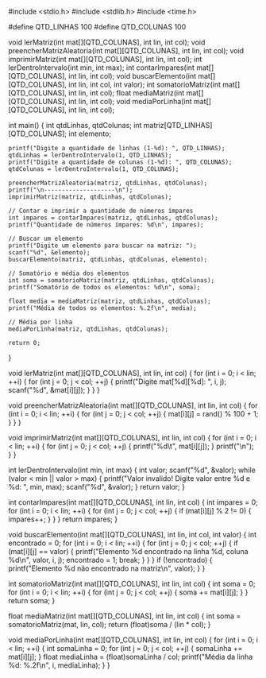 #include <stdio.h>
#include <stdlib.h>
#include <time.h>

#define QTD_LINHAS 100
#define QTD_COLUNAS 100

void lerMatriz(int mat[][QTD_COLUNAS], int lin, int col);
void preencherMatrizAleatoria(int mat[][QTD_COLUNAS], int lin, int col);
void imprimirMatriz(int mat[][QTD_COLUNAS], int lin, int col);
int lerDentroIntervalo(int min, int max);
int contarImpares(int mat[][QTD_COLUNAS], int lin, int col);
void buscarElemento(int mat[][QTD_COLUNAS], int lin, int col, int valor);
int somatorioMatriz(int mat[][QTD_COLUNAS], int lin, int col);
float mediaMatriz(int mat[][QTD_COLUNAS], int lin, int col);
void mediaPorLinha(int mat[][QTD_COLUNAS], int lin, int col);

int main() {
    int qtdLinhas, qtdColunas;
    int matriz[QTD_LINHAS][QTD_COLUNAS];
    int elemento;

    printf("Digite a quantidade de linhas (1-%d): ", QTD_LINHAS);
    qtdLinhas = lerDentroIntervalo(1, QTD_LINHAS);
    printf("Digite a quantidade de colunas (1-%d): ", QTD_COLUNAS);
    qtdColunas = lerDentroIntervalo(1, QTD_COLUNAS);

    preencherMatrizAleatoria(matriz, qtdLinhas, qtdColunas);
    printf("\n--------------------\n");
    imprimirMatriz(matriz, qtdLinhas, qtdColunas);

    // Contar e imprimir a quantidade de números ímpares
    int impares = contarImpares(matriz, qtdLinhas, qtdColunas);
    printf("Quantidade de números ímpares: %d\n", impares);

    // Buscar um elemento
    printf("Digite um elemento para buscar na matriz: ");
    scanf("%d", &elemento);
    buscarElemento(matriz, qtdLinhas, qtdColunas, elemento);

    // Somatório e média dos elementos
    int soma = somatorioMatriz(matriz, qtdLinhas, qtdColunas);
    printf("Somatório de todos os elementos: %d\n", soma);

    float media = mediaMatriz(matriz, qtdLinhas, qtdColunas);
    printf("Média de todos os elementos: %.2f\n", media);

    // Média por linha
    mediaPorLinha(matriz, qtdLinhas, qtdColunas);

    return 0;
}

void lerMatriz(int mat[][QTD_COLUNAS], int lin, int col) {
    for (int i = 0; i < lin; ++i) {
        for (int j = 0; j < col; ++j) {
            printf("Digite mat[%d][%d]: ", i, j);
            scanf("%d", &mat[i][j]);
        }
    }
}

void preencherMatrizAleatoria(int mat[][QTD_COLUNAS], int lin, int col) {
    for (int i = 0; i < lin; ++i) {
        for (int j = 0; j < col; ++j) {
            mat[i][j] = rand() % 100 + 1;
        }
    }
}

void imprimirMatriz(int mat[][QTD_COLUNAS], int lin, int col) {
    for (int i = 0; i < lin; ++i) {
        for (int j = 0; j < col; ++j) {
            printf("%d\t", mat[i][j]);
        }
        printf("\n");
    }
}

int lerDentroIntervalo(int min, int max) {
    int valor;
    scanf("%d", &valor);
    while (valor < min || valor > max) {
        printf("Valor invalido! Digite valor entre %d e %d: ", min, max);
        scanf("%d", &valor);
    }
    return valor;
}

int contarImpares(int mat[][QTD_COLUNAS], int lin, int col) {
    int impares = 0;
    for (int i = 0; i < lin; ++i) {
        for (int j = 0; j < col; ++j) {
            if (mat[i][j] % 2 != 0) {
                impares++;
            }
        }
    }
    return impares;
}

void buscarElemento(int mat[][QTD_COLUNAS], int lin, int col, int valor) {
    int encontrado = 0;
    for (int i = 0; i < lin; ++i) {
        for (int j = 0; j < col; ++j) {
            if (mat[i][j] == valor) {
                printf("Elemento %d encontrado na linha %d, coluna %d\n", valor, i, j);
                encontrado = 1;
                break;
            }
        }
    }
    if (!encontrado) {
        printf("Elemento %d não encontrado na matriz\n", valor);
    }
}

int somatorioMatriz(int mat[][QTD_COLUNAS], int lin, int col) {
    int soma = 0;
    for (int i = 0; i < lin; ++i) {
        for (int j = 0; j < col; ++j) {
            soma += mat[i][j];
        }
    }
    return soma;
}

float mediaMatriz(int mat[][QTD_COLUNAS], int lin, int col) {
    int soma = somatorioMatriz(mat, lin, col);
    return (float)soma / (lin * col);
}

void mediaPorLinha(int mat[][QTD_COLUNAS], int lin, int col) {
    for (int i = 0; i < lin; ++i) {
        int somaLinha = 0;
        for (int j = 0; j < col; ++j) {
            somaLinha += mat[i][j];
        }
        float mediaLinha = (float)somaLinha / col;
        printf("Média da linha %d: %.2f\n", i, mediaLinha);
    }
}
